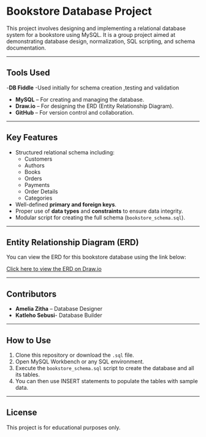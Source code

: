 # Bookstore Database Project

This project involves designing and implementing a relational database system for a bookstore using MySQL. It is a group project aimed at demonstrating database design, normalization, SQL scripting, and schema documentation.

---

## Tools Used
-**DB Fiddle** -Used initially for schema creation ,testing and validation
- **MySQL** – For creating and managing the database.
- **Draw.io** – For designing the ERD (Entity Relationship Diagram).
- **GitHub** – For version control and collaboration.

---

## Key Features

- Structured relational schema including:
  - Customers
  - Authors
  - Books
  - Orders
  - Payments
  - Order Details
  - Categories
- Well-defined **primary and foreign keys**.
- Proper use of **data types** and **constraints** to ensure data integrity.
- Modular script for creating the full schema (`bookstore_schema.sql`).

---

## Entity Relationship Diagram (ERD)

You can view the ERD for this bookstore database using the link below:

[Click here to view the ERD on Draw.io](https://viewer.diagrams.net/?tags=%7B%7D&lightbox=1&highlight=0000ff&edit=_blank&layers=1&nav=1&title=assignmentbookstore.drawio&dark=auto#R%3Cmxfile%3E%3Cdiagram%20name%3D%22Page-1%22...)

---

## Contributors

- **Amelia Zitha** – Database Designer  
- **Katleho Sebusi**- Database Builder

---

## How to Use

1. Clone this repository or download the `.sql` file.
2. Open MySQL Workbench or any SQL environment.
3. Execute the `bookstore_schema.sql` script to create the database and all its tables.
4. You can then use INSERT statements to populate the tables with sample data.

---

## License

This project is for educational purposes only.
